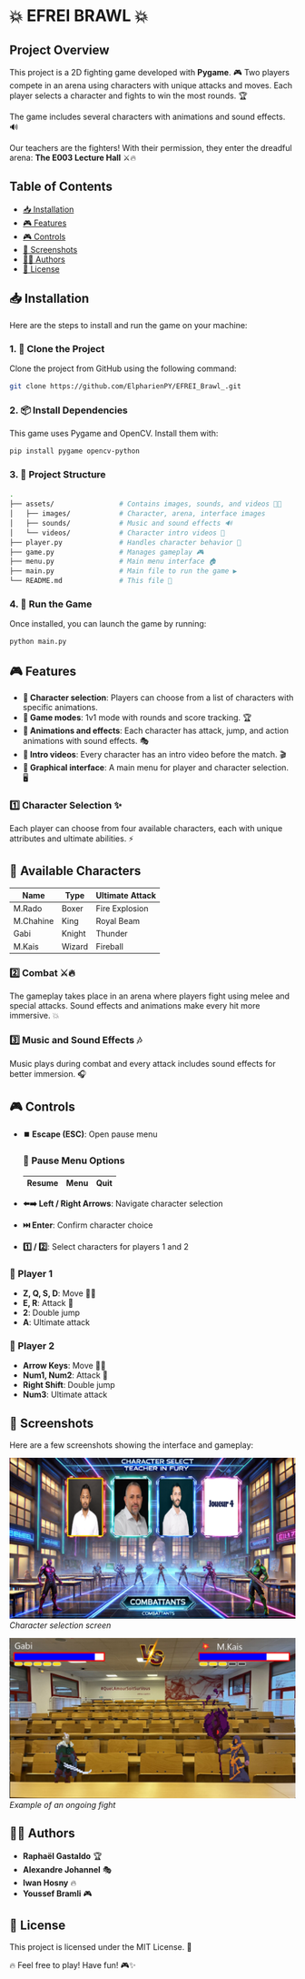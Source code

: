 # **💥 EFREI BRAWL 💥**

## **Project Overview**
This project is a 2D fighting game developed with **Pygame**. 🎮 Two players compete in an arena using characters with unique attacks and moves. Each player selects a character and fights to win the most rounds. 🏆

The game includes several characters with animations and sound effects. 🔊

Our teachers are the fighters! With their permission, they enter the dreadful arena: **The E003 Lecture Hall** ⚔️🔥

## **Table of Contents**
- [📥 Installation](#installation)
- [🎮 Features](#features)
- [🎮 Controls](#controls)
- [📸 Screenshots](#screenshots)
- [👨‍💻 Authors](#authors)
- [📜 License](#license)

## **📥 Installation**
Here are the steps to install and run the game on your machine:

### 1. 🚀 Clone the Project
Clone the project from GitHub using the following command:
```bash
git clone https://github.com/ElpharienPY/EFREI_Brawl_.git
```

### 2. 📦 Install Dependencies
This game uses Pygame and OpenCV. Install them with:
```bash
pip install pygame opencv-python
```

### 3. 📂 Project Structure
```bash
.
├── assets/                # Contains images, sounds, and videos 🎨🎶
│   ├── images/            # Character, arena, interface images
│   ├── sounds/            # Music and sound effects 🔊
│   └── videos/            # Character intro videos 🎥
├── player.py              # Handles character behavior 👾
├── game.py                # Manages gameplay 🎮
├── menu.py                # Main menu interface 🏠
├── main.py                # Main file to run the game ▶️
└── README.md              # This file 📖
```

### 4. 🎯 Run the Game
Once installed, you can launch the game by running:
```bash
python main.py
```

## **🎮 Features**
- **🔹 Character selection**: Players can choose from a list of characters with specific animations.
- **🔹 Game modes**: 1v1 mode with rounds and score tracking. 🏆
- **🔹 Animations and effects**: Each character has attack, jump, and action animations with sound effects. 🎭
- **🔹 Intro videos**: Every character has an intro video before the match. 🎬
- **🔹 Graphical interface**: A main menu for player and character selection. 🖥️

### 1️⃣ Character Selection ✨
Each player can choose from four available characters, each with unique attributes and ultimate abilities. ⚡

## 🧩 Available Characters

| Name       | Type     | Ultimate Attack     |
|------------|----------|---------------------|
| M.Rado     | Boxer    | Fire Explosion      |
| M.Chahine  | King     | Royal Beam          |
| Gabi       | Knight   | Thunder             |
| M.Kais     | Wizard   | Fireball            |

### 2️⃣ Combat ⚔️🔥
The gameplay takes place in an arena where players fight using melee and special attacks. Sound effects and animations make every hit more immersive. 💥

### 3️⃣ Music and Sound Effects 🎶
Music plays during combat and every attack includes sound effects for better immersion. 🎧

## **🎮 Controls**

- **⏹️ Escape (ESC)**: Open pause menu  
  ### 🧩 Pause Menu Options  
  | Resume | Menu | Quit |
  |--------|------|------|

- **⬅️➡️ Left / Right Arrows**: Navigate character selection
- **⏭️ Enter**: Confirm character choice
- **1️⃣ / 2️⃣**: Select characters for players 1 and 2

### **👤 Player 1**
- **Z, Q, S, D**: Move 🚶‍♂️  
- **E, R**: Attack 🥊  
- **2**: Double jump  
- **A**: Ultimate attack  

### **👤 Player 2**
- **Arrow Keys**: Move 🚶‍♂️  
- **Num1, Num2**: Attack 🥊  
- **Right Shift**: Double jump  
- **Num3**: Ultimate attack  

## **📸 Screenshots**
Here are a few screenshots showing the interface and gameplay:

![🎭 Character Selection Screen](assets/screenshots/selection.png)  
*Character selection screen*

![⚔️ In-Game Fight](assets/screenshots/combat.png)  
*Example of an ongoing fight*

## **👨‍💻 Authors**
- **Raphaël Gastaldo** 🏆  
- **Alexandre Johannel** 🎭  
- **Iwan Hosny** 🔥  
- **Youssef Bramli** 🎮

## **📜 License**
This project is licensed under the MIT License. 📄

🔥 Feel free to play! Have fun! 🎮✨
